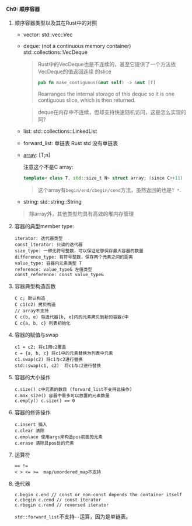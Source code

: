 #### Ch9: 顺序容器

1. 顺序容器类型以及其在Rust中的对照
  
   * vector: std::vec::Vec
   * deque: (not a continuous memory container) std::collections::VecDeque 
     > Rust中的VecDeque也是不连续的，甚至它提供了一个方法依VecDeque的值返回连续
     > 的slice
     > ```rust
     > pub fn make_contiguous(&mut self) -> &mut [T]
     > ```
     > Rearranges the internal storage of this deque so it is one contiguous
     > slice, which is then returned.
     
     > deque在内存中不连续，但却支持快速随机访问，这是怎么实现的阿?

   * list: std::collections::LinkedList
   * forward_list: 单链表 Rust std 没有单链表
   * [array](https://en.cppreference.com/w/cpp/container/array): [T;n]
     
     注意这个不是C array:

     ```cpp
     template< class T, std::size_t N> struct array; (since C++11)
     ```

     > 这个array有`begin/end/cbegin/cend`方法，虽然返回的也是`T *`.

   * string: std::string::String

   > 除array外，其他类型均具有高效的堆内存管理

2. 容器的典型member type:
   
   ```
   iterator: 迭代器类型
   const_iterator: 只读的迭代器
   size_type: 一种无符号整数，可以保证足够保存最大容器的数量
   difference_type: 有符号整数，保存两个元素之间的距离
   value_type: 容器内元素类型 T
   reference: value_type& 左值类型
   const_reference: const value_type&
   ```

3. 容器典型构造函数

   ```
   C c; 默认构造
   C c1(c2) 拷贝构造
   // array不支持
   C c(b, e) 将迭代器[b, e]内的元素拷贝到新的容器c中
   C c{a, b, c} 列表初始化
   ```

4. 容器的赋值与swap

   ```
   c1 = c2; 将c1用c2覆盖
   c = {a, b, c} 将c1中的元素替换为列表中元素
   c1.swap(c2) 将c1与c2进行替换 
   std::swap(c1, c2)  将c1与c2进行替换 
   ```

5. 容器的大小操作

   ```
   c.size() c中元素的数目 (forward_list不支持此操作)
   c.max_size() 容器中最多可以放置的元素数量
   c.empty() c.size() == 0
   ```

6. 容器的修饰操作

   ```
   c.insert 插入
   c.clear 清除
   c.emplace 使用args来构造pos前面的元素
   c.erase 清除具pos处的元素
   ```

7. 运算符

   ```
   == !=
   < > <= >=  map/unordered_map不支持
   ```

8. 迭代器
   
   ```
   c.begin c.end // const or non-const depends the container itself
   c.cbegin c.cend // const iterator
   c.rbegin c.rend // reversed iterator
   ```
   
   `std::forward_list`不支持`--`运算，因为是单链表。


